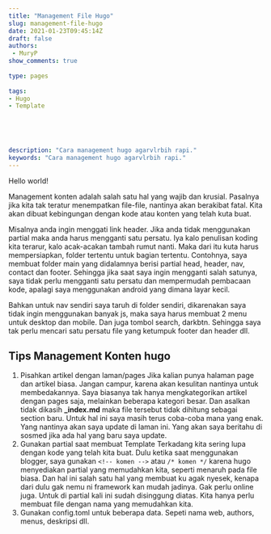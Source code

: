 ```yaml
---
title: "Management File Hugo"
slug: management-file-hugo
date: 2021-01-23T09:45:14Z
draft: false 
authors:
 - MuryP
show_comments: true 
 
type: pages 
 
tags: 
- Hugo
- Template


  
  
 
description: "Cara management hugo agarvlrbih rapi." 
keywords: "Cara management hugo agarvlrbih rapi." 
--- 
```

Hello world!

Management konten adalah salah satu hal yang wajib dan krusial. Pasalnya jika kita tak teratur menempatkan file-file, nantinya akan berakibat fatal. Kita akan dibuat kebingungan dengan kode atau konten yang telah kuta buat. 

Misalnya anda ingin menggati link header. Jika anda tidak menggunakan partial maka anda harus mengganti satu persatu. Iya kalo penulisan koding kita terarur, kalo acak-acakan tambah rumut nanti. Maka dari itu kuta harus mempersiapkan, folder tertentu untuk bagian tertentu. Contohnya, saya membuat folder main yang didalamnya berisi partial head, header, nav, contact dan footer. Sehingga jika saat saya ingin mengganti salah satunya, saya tidak perlu mengganti satu persatu dan mempermudah pembacaan kode, apalagi saya menggunakan android yang dimana layar kecil. 

Bahkan untuk nav sendiri saya taruh di folder sendiri, dikarenakan saya tidak ingin menggunakan banyak js, maka saya harus membuat 2 menu untuk desktop dan mobile. Dan juga tombol search, darkbtn. Sehingga saya tak perlu mencari satu persatu file yang ketumpuk footer dan header dll.

## Tips Management Konten hugo

1. Pisahkan artikel dengan laman/pages
    Jika kalian punya halaman page dan artikel biasa. Jangan campur, karena akan kesulitan nantinya untuk membedakannya. Saya biasanya tak hanya mengkategorikan artikel dengan pages saja, melainkan beberapa kategori besar. Dan asalkan tidak dikasih **_index.md** maka file tersebut tidak dihitung sebagai section baru. Untuk hal ini saya masih terus coba-coba mana yang enak. Yang nantinya akan saya update di laman ini. Yang akan saya beritahu di sosmed jika ada hal yang baru saya update.  
2. Gunakan partial saat membuat Template 
  Terkadang kita sering lupa dengan kode yang telah kita buat. Dulu ketika saat menggunakan blogger, saya gunakan ```<!-- komen -->``` atau ```/* komen */``` karena hugo menyediakan partial yang memudahkan kita, seperti menaruh pada file biasa. Dan hal ini salah satu hal yang membuat ku agak nyesek, kenapa dari dulu gak nemu ni framework kan mudah jadinya. Gak perlu online juga. Untuk di partial kali ini sudah disinggung diatas. Kita hanya perlu membuat file dengan nama yang memudahkan kita. 
3. Gunakan config.toml untuk beberapa data. Sepeti nama web, authors, menus, deskripsi dll. 